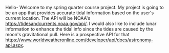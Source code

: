 Hello-
Welcome to my spring quarter course project.
My project is going to be an app that provides accurate tidal information based on the user's current location. The API will be NOAA's https://tidesandcurrents.noaa.gov/api/.
I would also like to include lunar information to enhance the tidal info since the tides are caused by the moon's gravitational pull. Here is a prospective API for that https://www.worldweatheronline.com/developer/api/docs/astronomy-api.aspx.